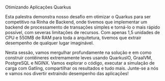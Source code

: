 Otimizando Aplicações Quarkus

Esta palestra demonstra nosso desafio em otimizar o Quarkus para ser competitivo na Rinha de Backend, onde tivemos que implementar um backend de processamento de transações simples e torná-lo o mais rápido possível, com severas limitações de recursos. Com apenas 1,5 unidades de CPU e 550MB de RAM para toda a arquitetura, tivemos que extrair desempenho de qualquer lugar imaginável.

Nesta sessão, vamos mergulhar profundamente na solução e em como construir contêineres extremamente leves usando QuarkusIO, GraalVM, PostgreSQL e NGINX. Vamos explorar o código, executar a simulação de carga com Gatling, compartilhar os resultados e tudo mais. Junte-se a nós e vamos nos divertir extraindo desempenho das aplicações!
